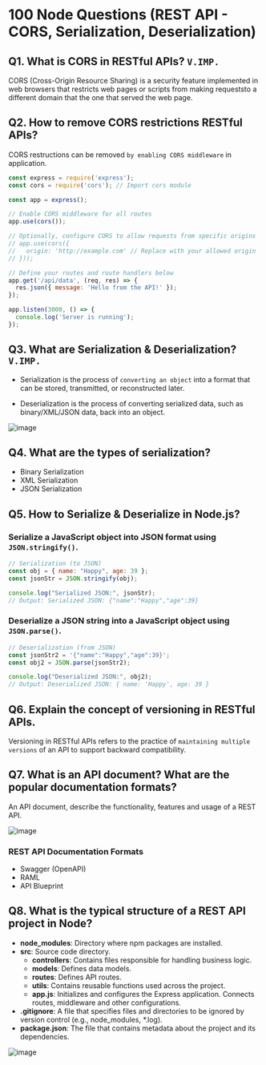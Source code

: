 # 100 Node Questions (REST API - CORS, Serialization, Deserialization)

## Q1. What is CORS in RESTful APIs? `V.IMP.`

CORS (Cross-Origin Resource Sharing) is a security feature implemented in web browsers that restricts web pages or scripts from making requeststo a different domain that the one that served the web page.

## Q2. How to remove CORS restrictions RESTful APIs?

CORS restructions can be removed `by enabling CORS middleware` in application.

```javascript
const express = require('express');
const cors = require('cors'); // Import cors module

const app = express();

// Enable CORS middleware for all routes
app.use(cors());

// Optionally, configure CORS to allow requests from specific origins
// app.use(cors({
//   origin: 'http://example.com' // Replace with your allowed origin
// }));

// Define your routes and route handlers below
app.get('/api/data', (req, res) => {
  res.json({ message: 'Hello from the API!' });
});

app.listen(3000, () => {
  console.log('Server is running');
});
```

## Q3. What are Serialization & Deserialization? `V.IMP.`

* Serialization is the process of `converting an object` into a format that can be stored, transmitted, or reconstructed later.  

* Deserialization is the process of converting serialized data, such as binary/XML/JSON data, back into an object.

![image](https://github.com/user-attachments/assets/8b82e8bf-a6e0-47ea-b76a-e068bd42870b)

## Q4. What are the types of serialization?

* Binary Serialization
* XML Serialization
* JSON Serialization

## Q5. How to Serialize & Deserialize in Node.js?

### Serialize a JavaScript object into JSON format using `JSON.stringify()`.

```javascript
// Serialization (to JSON)
const obj = { name: "Happy", age: 39 };
const jsonStr = JSON.stringify(obj);

console.log("Serialized JSON:", jsonStr);
// Output: Serialized JSON: {"name":"Happy","age":39}
```

### Deserialize a JSON string into a JavaScript object using `JSON.parse()`.
```javascript
// Deserialization (from JSON)
const jsonStr2 = '{"name":"Happy","age":39}';
const obj2 = JSON.parse(jsonStr2);

console.log("Deserialized JSON:", obj2);
// Output: Deserialized JSON: { name: 'Happy', age: 39 }
```

## Q6. Explain the concept of versioning in RESTful APIs.

Versioning in RESTful APIs refers to the practice of `maintaining multiple versions` of an API to support backward compatibility.

## Q7. What is an API document? What are the popular documentation formats?

An API document, describe the functionality, features and usage of a REST API.

![image](https://github.com/user-attachments/assets/ddf5c540-ba21-4d70-aa97-78cc5983c333)

### REST API Documentation Formats
* Swagger (OpenAPI)
* RAML
* API Blueprint

## Q8. What is the typical structure of a REST API project in Node?

* **node_modules**: Directory where npm packages are installed.
* **src**: Source code directory.
    * **controllers**: Contains files responsible for handling business logic.
    * **models**: Defines data models.
    * **routes**: Defines API routes.
    * **utils**: Contains reusable functions used across the project.
    * **app.js**: Initializes and configures the Express application. Connects routes, middleware and other configurations.
* **.gitignore**: A file that specifies files and directories to be ignored by version control (e.g., node_modules, *.log).
* **package.json**: The file that contains metadata about the project and its dependencies.

![image](https://github.com/user-attachments/assets/f5a26f61-1832-4ea1-9ebd-9fa0f6205504)

<!---
Adarsh 
2nd August 2024
06:56 AM
(20:42)
--->